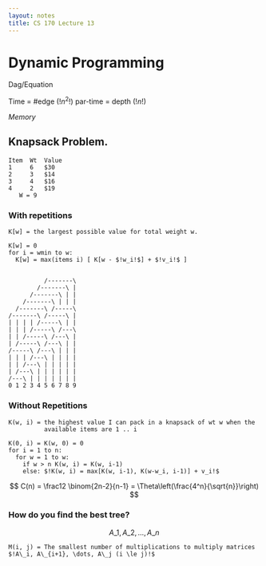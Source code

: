 ```yaml
---
layout: notes
title: CS 170 Lecture 13
---
```


# Dynamic Programming

Dag/Equation

Time = #edge ($!n^2!$)
par-time = depth ($!n!$)

_Memory_


## Knapsack Problem.

    Item  Wt  Value
    1     6   $30
    2     3   $14
    3     4   $16
    4     2   $19
       W = 9

### With repetitions

    K[w] = the largest possible value for total weight w.

    K[w] = 0
    for i = wmin to w:
      K[w] = max(items i) [ K[w - $!w_i!$] + $!v_i!$ ] 


              /-------\
            /-------\ |
          /-------\ | |
        /-------\ | | |
      /-------\ /-----\
    /-------\ /-----\ |
    | | | | /-----\ | |
    | | | /-----\ /---\
    | | /-----\ /---\ |
    | /-----\ /---\ | |
    /-----\ /---\ | | |
    | | | /---\ | | | |
    | | /---\ | | | | |
    | /---\ | | | | | |
    /---\ | | | | | | |
    0 1 2 3 4 5 6 7 8 9

### Without Repetitions

    K(w, i) = the highest value I can pack in a knapsack of wt w when the
              available items are 1 .. i

    K(0, i) = K(w, 0) = 0
    for i = 1 to n:
      for w = 1 to w:
        if w > n K(w, i) = K(w, i-1)
        else: $!K(w, i) = max[K(w, i-1), K(w-w_i, i-1)] + v_i!$

$$ C(n) = \frac12 \binom{2n-2}{n-1} = \Theta\left(\frac{4^n}{\sqrt{n}}\right) $$

### How do you find the best tree?

$$A\_1, A\_2, \dots, A\_n$$

    M(i, j) = The smallest number of multiplications to multiply matrices
    $!A\_i, A\_{i+1}, \dots, A\_j (i \le j)!$


